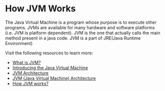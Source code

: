 # How JVM Works

The Java Virtual Machine is a program whose purpose is to execute other programs. JVMs are available for many hardware and software platforms (i.e. JVM is platform dependent). JVM is the one that actually calls the main method present in a java code. JVM is a part of JRE(Java Runtime Environment)

Visit the following resources to learn more:

- [What is JVM?](https://www.javatpoint.com/jvm-java-virtual-machine)
- [Introducing the Java Virtual Machine](https://www.infoworld.com/article/3272244/what-is-the-jvm-introducing-the-java-virtual-machine.html)
- [JVM Architecture](https://www.geeksforgeeks.org/jvm-works-jvm-architecture/)
- [JVM (Java Virtual Machine) Architecture](https://www.javatpoint.com/jvm-java-virtual-machine)
- [How JVM works?](https://youtu.be/G1ubVOl9IBw)
